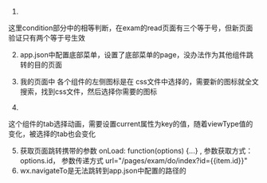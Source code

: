 1. <view wx:if="{{tabType == 1}}">
这里condition部分中的相等判断，在exam的read页面有三个等于号，但新页面验证只有两个等于号生效

2. app.json中配置底部菜单，设置了底部菜单的page，没办法作为其他组件跳转的目的页面

3. 我的页面中  各个组件的左侧图标是在 css文件中选择的，需要新的图标就全文搜索，找到css文件，然后选择你需要的图标

4. <i-tabs current="{{ viewType }}" bindchange="tabChange" fixed="true">
    <i-tab key="1" title="考试记录"  value ="1" />
    <i-tab key="2" title="错题记录"  value ="2" />
    <i-tab key="3" title="错题排行"  value ="3" />
  </i-tabs>
  这个组件的tab选择动画，需要设置current属性为key的值，随着viewType值的变化，被选择的tab也会变化

5. 获取页面跳转携带的参数   onLoad: function(options) {...} , 参数获取方式：  options.id，  参数传递方式 url="/pages/exam/do/index?id={{item.id}}" 
6. wx.navigateTo是无法跳转到app.json中配置的路径的